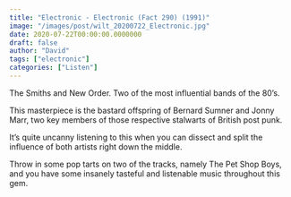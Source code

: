 ```yaml
---
title: "Electronic - Electronic (Fact 290) (1991)"
image: "/images/post/wilt_20200722_Electronic.jpg"
date: 2020-07-22T00:00:00.0000000
draft: false
author: "David"
tags: ["electronic"]
categories: ["Listen"]
---
```

 The Smiths and New Order. Two of the most influential bands of the 80’s.   
  
This masterpiece is the bastard offspring of Bernard Sumner and Jonny Marr, two key members of those respective stalwarts of British post punk.     
  
It’s quite uncanny listening to this when you can dissect and split the influence of both artists right down the middle.    
  
Throw in some pop tarts on two of the tracks, namely The Pet Shop Boys, and you have some insanely tasteful and listenable music throughout this gem.